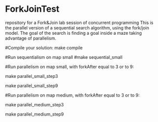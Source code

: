 # ForkJoinTest
repository for a Fork&amp;Join lab session of concurrent programming 
This is the parallel version of a sequential search algorithm, using the fork/join model. The goal of the search is finding a goal inside a maze taking advantage of parallelism.

#Compile your solution:
make compile

#Run sequentialism on map small
#make sequential_small

#Run parallelism on map small, with forkAfter equal to 3 or to 9:

make parallel_small_step3

make parallel_small_step9

#Run parallelism on map medium, with forkAfter equal to 3 or to 9:

make parallel_medium_step3

make parallel_medium_step9
